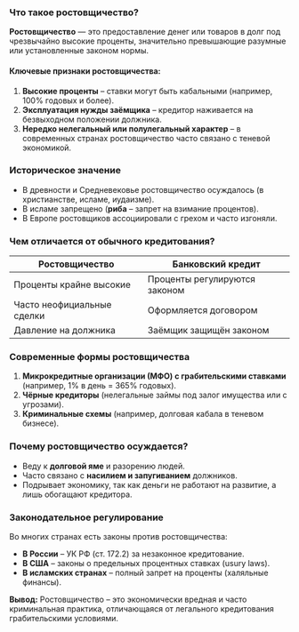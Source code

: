 ### **Что такое ростовщичество?**  
**Ростовщичество** — это предоставление денег или товаров в долг под чрезвычайно высокие проценты, значительно превышающие разумные или установленные законом нормы.  

#### **Ключевые признаки ростовщичества:**  
1. **Высокие проценты** – ставки могут быть кабальными (например, 100% годовых и более).  
2. **Эксплуатация нужды заёмщика** – кредитор наживается на безвыходном положении должника.  
3. **Нередко нелегальный или полулегальный характер** – в современных странах ростовщичество часто связано с теневой экономикой.  

### **Историческое значение**  
- В древности и Средневековье ростовщичество осуждалось (в христианстве, исламе, иудаизме).  
- В исламе запрещено (**риба** – запрет на взимание процентов).  
- В Европе ростовщиков ассоциировали с грехом и часто изгоняли.  

### **Чем отличается от обычного кредитования?**  
| **Ростовщичество** | **Банковский кредит** |  
|-------------------|----------------------|  
| Проценты крайне высокие | Проценты регулируются законом |  
| Часто неофициальные сделки | Оформляется договором |  
| Давление на должника | Заёмщик защищён законом |  

### **Современные формы ростовщичества**  
1. **Микрокредитные организации (МФО) с грабительскими ставками** (например, 1% в день = 365% годовых).  
2. **Чёрные кредиторы** (нелегальные займы под залог имущества или с угрозами).  
3. **Криминальные схемы** (например, долговая кабала в теневом бизнесе).  

### **Почему ростовщичество осуждается?**  
- Веду к **долговой яме** и разорению людей.  
- Часто связано с **насилием и запугиванием** должников.  
- Подрывает экономику, так как деньги не работают на развитие, а лишь обогащают кредитора.  

### **Законодательное регулирование**  
Во многих странах есть законы против ростовщичества:  
- **В России** – УК РФ (ст. 172.2) за незаконное кредитование.  
- **В США** – законы о предельных процентных ставках (usury laws).  
- **В исламских странах** – полный запрет на проценты (халяльные финансы).  

**Вывод:** Ростовщичество – это экономически вредная и часто криминальная практика, отличающаяся от легального кредитования грабительскими условиями.